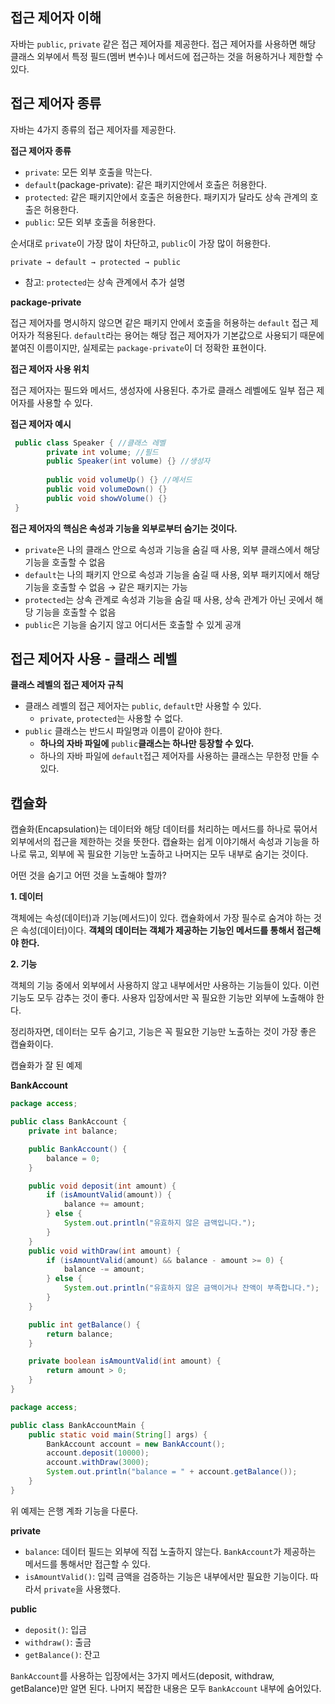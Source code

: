 ## 접근 제어자 이해

자바는 `public`, `private` 같은 접근 제어자를 제공한다. 접근 제어자를 사용하면 해당 클래스 외부에서 특정 필드(멤버 변수)나 메서드에 접근하는 것을 허용하거나 제한할 수 있다.

## 접근 제어자 종류

자바는 4가지 종류의 접근 제어자를 제공한다.

**접근 제어자 종류**

- `private`: 모든 외부 호출을 막는다.
- `default`(package-private): 같은 패키지안에서 호출은 허용한다.
- `protected`: 같은 패키지안에서 호출은 허용한다. 패키지가 달라도 상속 관계의 호출은 허용한다.
- `public`: 모든 외부 호출을 허용한다.

순서대로 `private`이 가장 많이 차단하고, `public`이 가장 많이 허용한다.

`private → default → protected → public` 

* 참고: `protected`는 상속 관계에서 추가 설명

**package-private**

접근 제어자를 명시하지 않으면 같은 패키지 안에서 호출을 허용하는 `default` 접근 제어자가 적용된다. `default`라는 용어는 해당 접근 제어자가 기본값으로 사용되기 때문에 붙여진 이름이지만, 실제로는 `package-private`이 더 정확한 표현이다. 

**접근 제어자 사용 위치**

접근 제어자는 필드와 메서드, 생성자에 사용된다. 추가로 클래스 레벨에도 일부 접근 제어자를 사용할 수 있다.

**접근 제어자 예시**

```java
 public class Speaker { //클래스 레벨
		private int volume; //필드
		public Speaker(int volume) {} //생성자
		
		public void volumeUp() {} //메서드
		public void volumeDown() {}
		public void showVolume() {}
 }
```

**접근 제어자의 핵심은 속성과 기능을 외부로부터 숨기는 것이다.**

- `private`은 나의 클래스 안으로 속성과 기능을 숨길 때 사용, 외부 클래스에서 해당 기능을 호출할 수 없음
- `default`는 나의 패키지 안으로 속성과 기능을 숨길 때 사용, 외부 패키지에서 해당 기능을 호출할 수 없음 → 같은 패키지는 가능
- `protected`는 상속 관계로 속성과 기능을 숨길 때 사용, 상속 관계가 아닌 곳에서 해당 기능을 호출할 수 없음
- `public`은 기능을 숨기지 않고 어디서든 호출할 수 있게 공개

## 접근 제어자 사용 - 클래스 레벨

**클래스 레벨의 접근 제어자 규칙**

- 클래스 레벨의 접근 제어자는 `public`, `default`만 사용할 수 있다.
    - `private`, `protected`는 사용할 수 없다.
- `public` 클래스는 반드시 파일명과 이름이 같아야 한다.
    - **하나의 자바 파일에** `public`**클래스는 하나만 등장할 수 있다.**
    - 하나의 자바 파일에 `default`접근 제어자를 사용하는 클래스는 무한정 만들 수 있다.

## 캡슐화

캡슐화(Encapsulation)는 데이터와 해당 데이터를 처리하는 메서드를 하나로 묶어서 외부에서의 접근을 제한하는 것을 뜻한다. 캡슐화는 쉽게 이야기해서 속성과 기능을 하나로 묶고, 외부에 꼭 필요한 기능만 노출하고 나머지는 모두 내부로 숨기는 것이다.

어떤 것을 숨기고 어떤 것을 노출해야 할까?

**1. 데이터**

객체에는 속성(데이터)과 기능(메서드)이 있다. 캡슐화에서 가장 필수로 숨겨야 하는 것은 속성(데이터)이다. **객체의 데이터는 객체가 제공하는 기능인 메서드를 통해서 접근해야 한다.**

**2. 기능**

객체의 기능 중에서 외부에서 사용하지 않고 내부에서만 사용하는 기능들이 있다. 이런 기능도 모두 감추는 것이 좋다. 사용자 입장에서만 꼭 필요한 기능만 외부에 노출해야 한다.

정리하자면, 데이터는 모두 숨기고, 기능은 꼭 필요한 기능만 노출하는 것이 가장 좋은 캡슐화이다.

캡슐화가 잘 된 예제

**BankAccount**

```java
package access;

public class BankAccount {
    private int balance;

    public BankAccount() {
        balance = 0;
    }

    public void deposit(int amount) {
        if (isAmountValid(amount)) {
            balance += amount;
        } else {
            System.out.println("유효하지 않은 금액입니다.");
        }
    }
    public void withDraw(int amount) {
        if (isAmountValid(amount) && balance - amount >= 0) {
            balance -= amount;
        } else {
            System.out.println("유효하지 않은 금액이거나 잔액이 부족합니다.");
        }
    }

    public int getBalance() {
        return balance;
    }

    private boolean isAmountValid(int amount) {
        return amount > 0;
    }
}
```

```java
package access;

public class BankAccountMain {
    public static void main(String[] args) {
        BankAccount account = new BankAccount();
        account.deposit(10000);
        account.withDraw(3000);
        System.out.println("balance = " + account.getBalance());
    }
}
```

위 예제는 은행 계좌 기능을 다룬다.

**private**

- `balance`: 데이터 필드는 외부에 직접 노출하지 않는다. `BankAccount`가 제공하는 메서드를 통해서만 접근할 수 있다.
- `isAmountValid()`: 입력 금액을 검증하는 기능은 내부에서만 필요한 기능이다. 따라서 `private`을 사용했다.

 

**public**

- `deposit()`: 입금
- `withdraw()`: 출금
- `getBalance()`: 잔고

`BankAccount`를 사용하는 입장에서는 3가지 메서드(deposit, withdraw, getBalance)만 알면 된다. 나머지 복잡한 내용은 모두 `BankAccount` 내부에 숨어있다.
